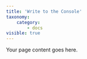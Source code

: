 ```yaml
---
title: 'Write to the Console'
taxonomy:
    category:
        - docs
visible: true
---
```


Your page content goes here.